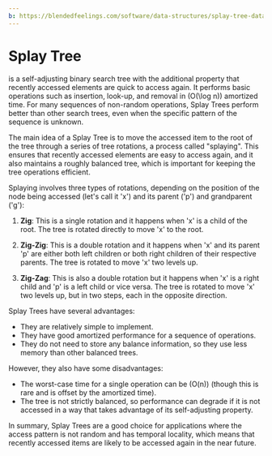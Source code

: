 ```yaml
---
b: https://blendedfeelings.com/software/data-structures/splay-tree-data-structure.md
---
```


# Splay Tree 
is a self-adjusting binary search tree with the additional property that recently accessed elements are quick to access again. It performs basic operations such as insertion, look-up, and removal in \(O(\log n)\) amortized time. For many sequences of non-random operations, Splay Trees perform better than other search trees, even when the specific pattern of the sequence is unknown.

The main idea of a Splay Tree is to move the accessed item to the root of the tree through a series of tree rotations, a process called "splaying". This ensures that recently accessed elements are easy to access again, and it also maintains a roughly balanced tree, which is important for keeping the tree operations efficient.

Splaying involves three types of rotations, depending on the position of the node being accessed (let's call it 'x') and its parent ('p') and grandparent ('g'):

1. **Zig**: This is a single rotation and it happens when 'x' is a child of the root. The tree is rotated directly to move 'x' to the root.

2. **Zig-Zig**: This is a double rotation and it happens when 'x' and its parent 'p' are either both left children or both right children of their respective parents. The tree is rotated to move 'x' two levels up.

3. **Zig-Zag**: This is also a double rotation but it happens when 'x' is a right child and 'p' is a left child or vice versa. The tree is rotated to move 'x' two levels up, but in two steps, each in the opposite direction.

Splay Trees have several advantages:
- They are relatively simple to implement.
- They have good amortized performance for a sequence of operations.
- They do not need to store any balance information, so they use less memory than other balanced trees.

However, they also have some disadvantages:
- The worst-case time for a single operation can be \(O(n)\) (though this is rare and is offset by the amortized time).
- The tree is not strictly balanced, so performance can degrade if it is not accessed in a way that takes advantage of its self-adjusting property.

In summary, Splay Trees are a good choice for applications where the access pattern is not random and has temporal locality, which means that recently accessed items are likely to be accessed again in the near future.